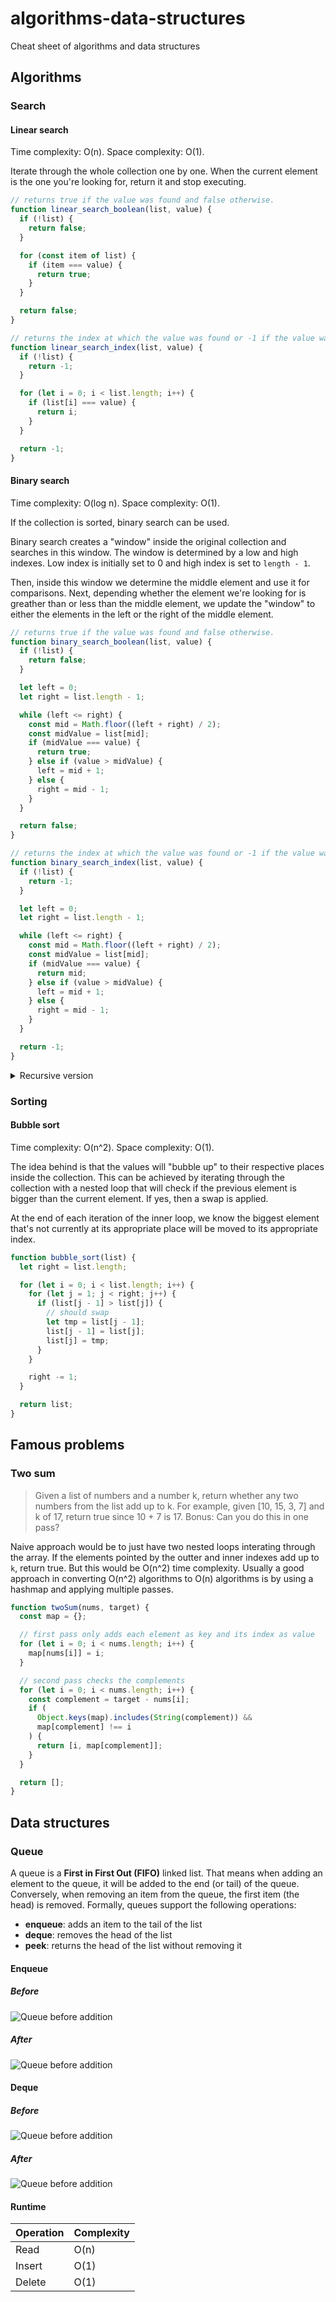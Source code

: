 # algorithms-data-structures

Cheat sheet of algorithms and data structures

## Algorithms

### Search

#### Linear search

Time complexity: O(n).
Space complexity: O(1).

Iterate through the whole collection one by one. When the current element is the one you're looking for, return it and stop executing.

```js
// returns true if the value was found and false otherwise.
function linear_search_boolean(list, value) {
  if (!list) {
    return false;
  }

  for (const item of list) {
    if (item === value) {
      return true;
    }
  }

  return false;
}

// returns the index at which the value was found or -1 if the value was not found.
function linear_search_index(list, value) {
  if (!list) {
    return -1;
  }

  for (let i = 0; i < list.length; i++) {
    if (list[i] === value) {
      return i;
    }
  }

  return -1;
}
```

#### Binary search

Time complexity: O(log n).
Space complexity: O(1).

If the collection is sorted, binary search can be used.

Binary search creates a "window" inside the original collection and searches in this window. The window is determined by a low and high indexes. Low index is initially set to 0 and high index is set to `length - 1`.

Then, inside this window we determine the middle element and use it for comparisons. Next, depending whether the element we're looking for is greather than or less than the middle element, we update the "window" to either the elements in the left or the right of the middle element.

```js
// returns true if the value was found and false otherwise.
function binary_search_boolean(list, value) {
  if (!list) {
    return false;
  }

  let left = 0;
  let right = list.length - 1;

  while (left <= right) {
    const mid = Math.floor((left + right) / 2);
    const midValue = list[mid];
    if (midValue === value) {
      return true;
    } else if (value > midValue) {
      left = mid + 1;
    } else {
      right = mid - 1;
    }
  }

  return false;
}

// returns the index at which the value was found or -1 if the value was not found.
function binary_search_index(list, value) {
  if (!list) {
    return -1;
  }

  let left = 0;
  let right = list.length - 1;

  while (left <= right) {
    const mid = Math.floor((left + right) / 2);
    const midValue = list[mid];
    if (midValue === value) {
      return mid;
    } else if (value > midValue) {
      left = mid + 1;
    } else {
      right = mid - 1;
    }
  }

  return -1;
}
```

<details>
<summary>Recursive version</summary>

```js
// returns true if the value was found and false otherwise.
function binary_search_boolean_recursion(list, value) {
  if (!list) {
    return false;
  }

  const left = 0;
  const right = list.length - 1;
  const mid = Math.floor((left + right) / 2);
  const midValue = list[mid];

  if (midValue === value) {
    return true;
  } else if (value > midValue) {
    return list.length <= 1
      ? false
      : binary_search_boolean_recursion(list.slice(mid + 1), value);
  } else {
    return list.length <= 1
      ? false
      : binary_search_boolean_recursion(list.slice(0, mid), value);
  }
}

// returns the index at which the value was found or -1 if the value was not found.
function binary_search_index_recursion(list, value) {
  if (!list) {
    return -1;
  }

  const left = 0;
  const right = list.length - 1;
  const mid = Math.floor((left + right) / 2);
  const midValue = list[mid];

  if (midValue === value) {
    return mid;
  } else if (value > midValue) {
    if (list.length <= 1) {
      return -1;
    } else {
      const sub_array_index = binary_search_index_recursion(
        list.slice(mid + 1),
        value
      );

      return sub_array_index !== -1
        ? mid + 1 + sub_array_index
        : sub_array_index;
    }
  } else {
    return list.length <= 1
      ? mid
      : binary_search_index_recursion(list.slice(0, mid), value);
  }
}
```

</details>

### Sorting

#### Bubble sort

Time complexity: O(n^2). Space complexity: O(1).

The idea behind is that the values will "bubble up" to their respective places inside the collection. This can be achieved by iterating through the collection with a nested loop that will check if the previous element is bigger than the current element. If yes, then a swap is applied.

At the end of each iteration of the inner loop, we know the biggest element that's not currently at its appropriate place will be moved to its appropriate index.

```js
function bubble_sort(list) {
  let right = list.length;

  for (let i = 0; i < list.length; i++) {
    for (let j = 1; j < right; j++) {
      if (list[j - 1] > list[j]) {
        // should swap
        let tmp = list[j - 1];
        list[j - 1] = list[j];
        list[j] = tmp;
      }
    }

    right -= 1;
  }

  return list;
}
```

## Famous problems

### Two sum

> Given a list of numbers and a number k, return whether any two numbers from the list add up to k. For example, given [10, 15, 3, 7] and k of 17, return true since 10 + 7 is 17. Bonus: Can you do this in one pass?

Naive approach would be to just have two nested loops interating through the array. If the elements pointed by the outter and inner indexes add up to `k`, return true. But this would be O(n^2) time complexity. Usually a good approach in converting O(n^2) algorithms to O(n) algorithms is by using a hashmap and applying multiple passes.

```js
function twoSum(nums, target) {
  const map = {};

  // first pass only adds each element as key and its index as value
  for (let i = 0; i < nums.length; i++) {
    map[nums[i]] = i;
  }

  // second pass checks the complements
  for (let i = 0; i < nums.length; i++) {
    const complement = target - nums[i];
    if (
      Object.keys(map).includes(String(complement)) &&
      map[complement] !== i
    ) {
      return [i, map[complement]];
    }
  }

  return [];
}
```

## Data structures

### Queue

A queue is a **First in First Out (FIFO)** linked list. That means when adding an element to the queue, it will be added to the end (or tail) of the queue. Conversely, when removing an item from the queue, the first item (the head) is removed. Formally, queues support the following operations:

- **enqueue**: adds an item to the tail of the list
- **deque**: removes the head of the list
- **peek**: returns the head of the list without removing it

#### Enqueue

##### Before

![Queue before addition](/imgs/queue_before_addition.png)

##### After

![Queue before addition](/imgs/queue_after_addition.png)

#### Deque

##### Before

![Queue before addition](/imgs/queue_before_removal.png)

##### After

![Queue before addition](/imgs/queue_after_removal.png)

#### Runtime

| Operation | Complexity |
| --------- | ---------- |
| Read      | O(n)       |
| Insert    | O(1)       |
| Delete    | O(1)       |
